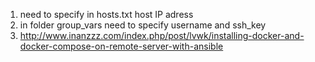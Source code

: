 1. need to specify in hosts.txt host IP adress
2. in folder group_vars need to specify username and ssh_key
3. http://www.inanzzz.com/index.php/post/lvwk/installing-docker-and-docker-compose-on-remote-server-with-ansible



